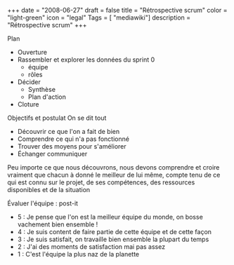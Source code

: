 +++
date = "2008-06-27"
draft = false
title = "Rétrospective scrum"
color = "light-green"
icon = "legal"
Tags = [ "mediawiki"]
description = "Rétrospective scrum"
+++

Plan

-   Ouverture
-   Rassembler et explorer les données du sprint 0
    -   équipe
    -   rôles
-   Décider
    -   Synthèse
    -   Plan d'action
-   Cloture

Objectifs et postulat On se dit tout

-   Découvrir ce que l'on a fait de bien
-   Comprendre ce qui n'a pas fonctionné
-   Trouver des moyens pour s'améliorer
-   Échanger communiquer

Peu importe ce que nous découvrons, nous devons comprendre et croire
vraiment que chacun à donné le meilleur de lui même, compte tenu de ce
qui est connu sur le projet, de ses compétences, des ressources
disponibles et de la situation

Évaluer l'équipe : post-it

-   5 : Je pense que l'on est la meilleur équipe du monde, on bosse
    vachement bien ensemble !
-   4 : Je suis content de faire partie de cette équipe et de cette
    façon
-   3 : Je suis satisfait, on travaille bien ensemble la plupart du
    temps
-   2 : J'ai des moments de satisfaction mai pas assez
-   1 : C'est l'équipe la plus naz de la planette

